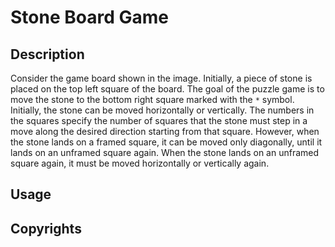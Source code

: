 # Stone Board Game

## Description
Consider the game board shown in the image. Initially, a piece of stone is placed on the top left square of the board. 
The goal of the puzzle game is to move the stone to the bottom right square marked with the `*` symbol. Initially,
the stone can be moved horizontally or vertically.
The numbers in the squares specify the number of squares that the stone must step in a move along the desired direction starting from that square.
However, when the stone lands on a framed square, it can be moved only diagonally, until it lands on an unframed square again. 
When the stone lands on an unframed square again, it must be moved horizontally or vertically again.

## Usage


## Copyrights